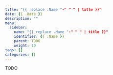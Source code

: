 ```yaml
---
title: "{{ replace .Name "-" " " | title }}"
date: {{ .Date }}
description: ""
menu:
  sidebar:
    name: "{{ replace .Name "-" " " | title }}"
    identifier: {{ .Name }}
    parent: TODO
    weight: 10
tags: []
categories: []
---
```


TODO
